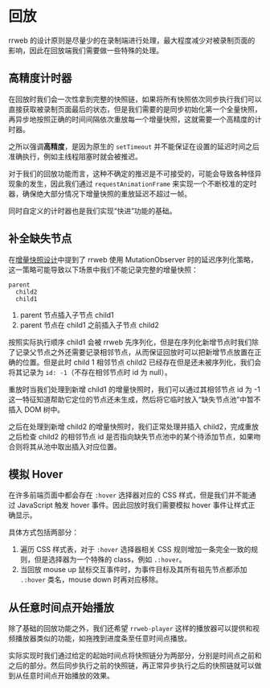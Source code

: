 # 回放

rrweb 的设计原则是尽量少的在录制端进行处理，最大程度减少对被录制页面的影响，因此在回放端我们需要做一些特殊的处理。

## 高精度计时器

在回放时我们会一次性拿到完整的快照链，如果将所有快照依次同步执行我们可以直接获取被录制页面最后的状态，但是我们需要的是同步初始化第一个全量快照，再异步地按照正确的时间间隔依次重放每一个增量快照，这就需要一个高精度的计时器。

之所以强调**高精度**，是因为原生的 `setTimeout` 并不能保证在设置的延迟时间之后准确执行，例如主线程阻塞时就会被推迟。

对于我们的回放功能而言，这种不确定的推迟是不可接受的，可能会导致各种怪异现象的发生，因此我们通过 `requestAnimationFrame` 来实现一个不断校准的定时器，确保绝大部分情况下增量快照的重放延迟不超过一帧。

同时自定义的计时器也是我们实现“快进”功能的基础。

## 补全缺失节点

在[增量快照设计](./observer.zh_CN.md)中提到了 rrweb 使用 MutationObserver 时的延迟序列化策略，这一策略可能导致以下场景中我们不能记录完整的增量快照：

```
parent
  child2
  child1
```

1. parent 节点插入子节点 child1
2. parent 节点在 child1 之前插入子节点 child2

按照实际执行顺序 child1 会被 rrweb 先序列化，但是在序列化新增节点时我们除了记录父节点之外还需要记录相邻节点，从而保证回放时可以把新增节点放置在正确的位置。但是此时 child 1 相邻节点 child2 已经存在但是还未被序列化，我们会将其记录为 `id: -1`（不存在相邻节点时 id 为 null）。

重放时当我们处理到新增 child1 的增量快照时，我们可以通过其相邻节点 id 为 -1 这一特征知道帮助它定位的节点还未生成，然后将它临时放入“缺失节点池”中暂不插入 DOM 树中。

之后在处理到新增 child2 的增量快照时，我们正常处理并插入 child2，完成重放之后检查 child2 的相邻节点 id 是否指向缺失节点池中的某个待添加节点，如果吻合则将其从池中取出插入对应位置。

## 模拟 Hover

在许多前端页面中都会存在 `:hover` 选择器对应的 CSS 样式，但是我们并不能通过 JavaScript 触发 hover 事件。因此回放时我们需要模拟 hover 事件让样式正确显示。

具体方式包括两部分：

1. 遍历 CSS 样式表，对于 `:hover` 选择器相关 CSS 规则增加一条完全一致的规则，但是选择器为一个特殊的 class，例如 `.:hover`。
2. 当回放 mouse up 鼠标交互事件时，为事件目标及其所有祖先节点都添加 `.:hover` 类名，mouse down 时再对应移除。

## 从任意时间点开始播放

除了基础的回放功能之外，我们还希望 `rrweb-player` 这样的播放器可以提供和视频播放器类似的功能，如拖拽到进度条至任意时间点播放。

实际实现时我们通过给定的起始时间点将快照链分为两部分，分别是时间点之前和之后的部分。然后同步执行之前的快照链，再正常异步执行之后的快照链就可以做到从任意时间点开始播放的效果。
